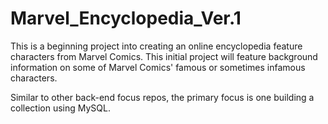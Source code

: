 # Marvel_Encyclopedia_Ver.1
This is a beginning project into creating an online encyclopedia feature characters from Marvel Comics. This initial project will feature background information on some of Marvel Comics' famous or sometimes infamous characters.

Similar to other back-end focus repos, the primary focus is one building a collection using MySQL.